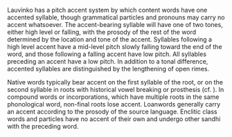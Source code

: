 Lauvìnko has a pitch accent system by which content words have one
accented syllable, though grammatical particles and pronouns may carry no
accent whatsoever. The accent-bearing syllable will have one of two tones,
either high level or falling, with the prosody of the rest of the word
determined by the location and tone of the accent. Syllables following a high
level accent have a mid-level pitch slowly falling toward the end of the word,
and those following a falling accent have low pitch. All syllables preceding an
accent have a low pitch. In addition to a tonal difference, accented syllables
are distinguished by the lengthening of open rimes.

Native words typically bear accent on the first syllable of the root, or 
on the second syllable in roots with historical vowel breaking or
prosthesis (cf. [](diachronic_development)). In compound
words or incorporations, which have multiple roots in the same phonological
word, non-final roots lose accent. Loanwords generally carry an accent
according to the prosody of the source language. Enclitic class words and
particles have no accent of their own and undergo other sandhi with the
preceding word.